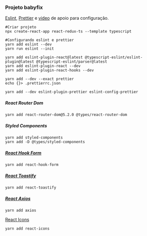 ### Projeto babyfix

[Eslint](https://eslint.org/docs/user-guide/getting-started), [Prettier](https://prettier.io/docs/en/install.html) e [video](https://www.youtube.com/watch?v=duKqKhtZmPA&ab_channel=JorgeAluizio) de apoio para configuração. 

```
#Criar projeto
npx create-react-app react-redux-ts --template typescript

#Configurando eslint e prettier
yarn add eslint --dev
yarn run eslint --init

yarn add eslint-plugin-react@latest @typescript-eslint/eslint-plugin@latest @typescript-eslint/parser@latest	
yarn add eslint-plugin-react --dev
yarn add eslint-plugin-react-hooks --dev

yarn add --dev --exact prettier
echo {}> .prettierrc.json

yarn add --dev eslint-plugin-prettier eslint-config-prettier
```

##### React Router Dom

```
yarn add react-router-dom@5.2.0 @types/react-router-dom
```



##### Styled Components

```
yarn add styled-components
yarn add -D @types/styled-components
```



##### [React Hook Form](https://react-hook-form.com/get-started)

```
yarn add react-hook-form
```

##### [React Toastify](https://fkhadra.github.io/react-toastify/introduction)

````
yarn add react-toastify
````

##### [React Axios]()

```
yarn add axios
```

[React Icons](https://react-icons.github.io/react-icons/icons?name=ai)

```
yarn add react-icons
```

